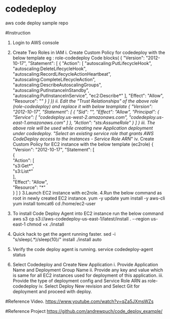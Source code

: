 # codedeploy
aws code deploy sample repo

#Instruction
1. Login to AWS console
2. Create Two Roles in IAM
	i. Create Custom Policy for codedeploy with the below template eg : role-codedeploy
Code blocks(
			{
			  "Version": "2012-10-17",
			  "Statement": [
				{
				  "Action": [
					"autoscaling:PutLifecycleHook",
					"autoscaling:DeleteLifecycleHook",
					"autoscaling:RecordLifecycleActionHeartbeat",
					"autoscaling:CompleteLifecycleAction",
					"autoscaling:DescribeAutoscalingGroups",
					"autoscaling:PutInstanceInStandby",
					"autoscaling:PutInstanceInService",
					"ec2:Describe*"
				  ],
				  "Effect": "Allow",
				  "Resource": "*"
				}
			  ]
			})
	ii. Edit the "Trust Relationships" of the above role (role-codedeploy) and replace it with below teamplate
			{
			  "Version": "2012-10-17",
			  "Statement": [
				{
				  "Sid": "",
				  "Effect": "Allow",
				  "Principal": {
					"Service": [
					  "codedeploy.us-west-2.amazonaws.com",
					  "codedeploy.us-east-1.amazonaws.com"
					]
				  },
				  "Action": "sts:AssumeRole"
				}
			  ]
			}
	iii. The above role will be used while creating new Application deployment under codedeploy.
			"Select an existing service role that grants AWS CodeDeploy access to the instances - Service Role ARN*"
	iv. Create Custom Policy for EC2 instance with the below template (ec2role)
			{ 
				"Version": "2012-10-17", 
				"Statement": [   
				  {     
					  "Action": [       
						  "s3:Get*",       
						  "s3:List*"     
					  ],     
					  "Effect": "Allow",     
					  "Resource": "*"   
				  } 
				]
			}
3.Launch  EC2 instance with ec2role.
4.Run the below command as root in newly created EC2 instance.
	yum -y update
	yum install -y aws-cli
	yum install tomcat6
	cd /home/ec2-user

5. To install Code Deploy Agent into EC2 instance run the below command
	aws s3 cp s3://aws-codedeploy-us-east-1/latest/install . --region us-east-1
	chmod +x ./install

6. Quick hack to get the agent running faster.
	sed -i "s/sleep(.*)/sleep(10)/" install
	./install auto

7. Verify the code deploy agent is running.
	service codedeploy-agent status
8. Select Codedeploy and Create New Application
	i. Provide Application Name and Deployment Group Name
	ii. Provide any key and value which is same for all EC2 instances used for deployment of this application.
	iii. Provide the type of deployment config and Service Role ARN as role-codedeploy
	iv. Select Deploy New revision and Select Git for deployment and proceed with deploy.

#Reference Video.
https://www.youtube.com/watch?v=qZa5JXmsWZs

#Reference Project
https://github.com/andrewpuch/code_deploy_example/
